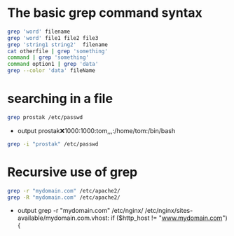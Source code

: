 # The basic grep command syntax

```bash
grep 'word' filename
grep 'word' file1 file2 file3
grep 'string1 string2'  filename
cat otherfile | grep 'something'
command | grep 'something'
command option1 | grep 'data'
grep --color 'data' fileName
```
# searching in a file

```bash
grep prostak /etc/passwd
```
- output
prostak:x:1000:1000:tom,,,:/home/tom:/bin/bash

```bash
grep -i "prostak" /etc/passwd
```
# Recursive use of grep

```bash
grep -r "mydomain.com" /etc/apache2/
grep -R "mydomain.com" /etc/apache2/
```
- output
grep -r "mydomain.com" /etc/nginx/
/etc/nginx/sites-available/mydomain.com.vhost:        if ($http_host != "www.mydomain.com") {


























